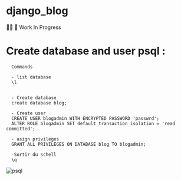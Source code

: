 # django_blog
👩‍💻 🚧 Work In Progress

# Create database and user  psql :


      Commands

      - list database
      \l
      

      - Create database 
      create database blog;

      - Create user
      CREATE USER blogadmin WITH ENCRYPTED PASSWORD 'passwrd';
      ALTER ROLE blogadmin SET default_transaction_isolation = 'read committed';

      - asign privileges 
      GRANT ALL PRIVILEGES ON DATABASE blog TO blogadmin;

      -Sortir du schell
      \q

![psql](https://github.com/WissalManseri/django_blog/assets/135167709/108b2e48-afe6-473a-b1d4-255a846bece4)


